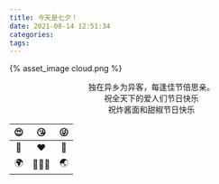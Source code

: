 ```yaml
---
title: 今天是七夕！
date: 2021-08-14 12:51:34
categories:
tags:
---
```

{% asset_image cloud.png %}

<!-- more -->

<center>独在异乡为异客，每逢佳节倍思亲。</center>

<center>祝全天下的爱人们节日快乐</center>

<center>祝炸酱面和甜椒节日快乐</center>

| 😍    | 😘    | 😜    |
| :----: | :----: | :----: |
| 👦    | ❤    | 👧    |
| 🌍    | 👨‍👩‍👧  | 🌏    |

